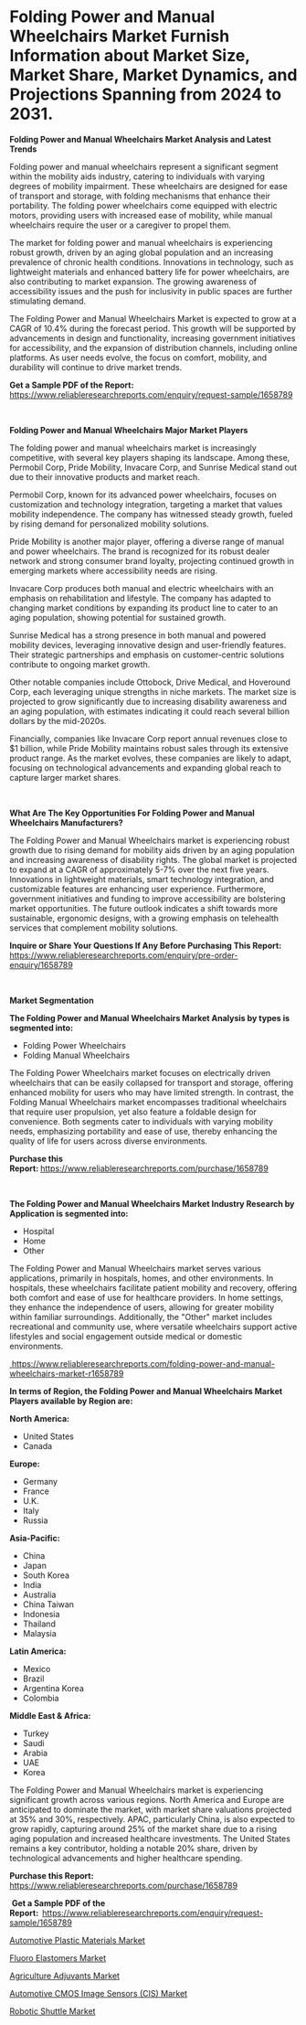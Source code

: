 <p><h1>Folding Power and Manual Wheelchairs Market Furnish Information about Market Size, Market Share, Market Dynamics, and Projections Spanning from 2024 to 2031.</h1></p><p><strong>Folding Power and Manual Wheelchairs Market Analysis and Latest Trends</strong></p>
<p><p>Folding power and manual wheelchairs represent a significant segment within the mobility aids industry, catering to individuals with varying degrees of mobility impairment. These wheelchairs are designed for ease of transport and storage, with folding mechanisms that enhance their portability. The folding power wheelchairs come equipped with electric motors, providing users with increased ease of mobility, while manual wheelchairs require the user or a caregiver to propel them.</p><p>The market for folding power and manual wheelchairs is experiencing robust growth, driven by an aging global population and an increasing prevalence of chronic health conditions. Innovations in technology, such as lightweight materials and enhanced battery life for power wheelchairs, are also contributing to market expansion. The growing awareness of accessibility issues and the push for inclusivity in public spaces are further stimulating demand.</p><p>The Folding Power and Manual Wheelchairs Market is expected to grow at a CAGR of 10.4% during the forecast period. This growth will be supported by advancements in design and functionality, increasing government initiatives for accessibility, and the expansion of distribution channels, including online platforms. As user needs evolve, the focus on comfort, mobility, and durability will continue to drive market trends.</p></p>
<p><strong>Get a Sample PDF of the Report:&nbsp;</strong> <a href="https://www.reliableresearchreports.com/enquiry/request-sample/1658789?utm_campaign=24&utm_medium=2&utm_source=Github&utm_content=ia&utm_term=09122024&utm_id=folding-power-and-manual-wheelchairs">https://www.reliableresearchreports.com/enquiry/request-sample/1658789</a></p>
<p>&nbsp;</p>
<p><strong>Folding Power and Manual Wheelchairs Major Market Players</strong></p>
<p><p>The folding power and manual wheelchairs market is increasingly competitive, with several key players shaping its landscape. Among these, Permobil Corp, Pride Mobility, Invacare Corp, and Sunrise Medical stand out due to their innovative products and market reach. </p><p>Permobil Corp, known for its advanced power wheelchairs, focuses on customization and technology integration, targeting a market that values mobility independence. The company has witnessed steady growth, fueled by rising demand for personalized mobility solutions. </p><p>Pride Mobility is another major player, offering a diverse range of manual and power wheelchairs. The brand is recognized for its robust dealer network and strong consumer brand loyalty, projecting continued growth in emerging markets where accessibility needs are rising.</p><p>Invacare Corp produces both manual and electric wheelchairs with an emphasis on rehabilitation and lifestyle. The company has adapted to changing market conditions by expanding its product line to cater to an aging population, showing potential for sustained growth.</p><p>Sunrise Medical has a strong presence in both manual and powered mobility devices, leveraging innovative design and user-friendly features. Their strategic partnerships and emphasis on customer-centric solutions contribute to ongoing market growth.</p><p>Other notable companies include Ottobock, Drive Medical, and Hoveround Corp, each leveraging unique strengths in niche markets. The market size is projected to grow significantly due to increasing disability awareness and an aging population, with estimates indicating it could reach several billion dollars by the mid-2020s.</p><p>Financially, companies like Invacare Corp report annual revenues close to $1 billion, while Pride Mobility maintains robust sales through its extensive product range. As the market evolves, these companies are likely to adapt, focusing on technological advancements and expanding global reach to capture larger market shares.</p></p>
<p>&nbsp;</p>
<p><strong>What Are The Key Opportunities For Folding Power and Manual Wheelchairs Manufacturers?</strong></p>
<p><p>The Folding Power and Manual Wheelchairs market is experiencing robust growth due to rising demand for mobility aids driven by an aging population and increasing awareness of disability rights. The global market is projected to expand at a CAGR of approximately 5-7% over the next five years. Innovations in lightweight materials, smart technology integration, and customizable features are enhancing user experience. Furthermore, government initiatives and funding to improve accessibility are bolstering market opportunities. The future outlook indicates a shift towards more sustainable, ergonomic designs, with a growing emphasis on telehealth services that complement mobility solutions.</p></p>
<p><strong>Inquire or Share Your Questions If Any Before Purchasing This Report:</strong> <a href="https://www.reliableresearchreports.com/enquiry/pre-order-enquiry/1658789?utm_campaign=24&utm_medium=2&utm_source=Github&utm_content=ia&utm_term=09122024&utm_id=folding-power-and-manual-wheelchairs">https://www.reliableresearchreports.com/enquiry/pre-order-enquiry/1658789</a></p>
<p>&nbsp;</p>
<p><strong>Market Segmentation</strong></p>
<p><strong>The Folding Power and Manual Wheelchairs Market Analysis by types is segmented into:</strong></p>
<p><ul><li>Folding Power Wheelchairs</li><li>Folding Manual Wheelchairs</li></ul></p>
<p><p>The Folding Power Wheelchairs market focuses on electrically driven wheelchairs that can be easily collapsed for transport and storage, offering enhanced mobility for users who may have limited strength. In contrast, the Folding Manual Wheelchairs market encompasses traditional wheelchairs that require user propulsion, yet also feature a foldable design for convenience. Both segments cater to individuals with varying mobility needs, emphasizing portability and ease of use, thereby enhancing the quality of life for users across diverse environments.</p></p>
<p><strong>Purchase this Report:&nbsp;</strong><a href="https://www.reliableresearchreports.com/purchase/1658789?utm_campaign=24&utm_medium=2&utm_source=Github&utm_content=ia&utm_term=09122024&utm_id=folding-power-and-manual-wheelchairs">https://www.reliableresearchreports.com/purchase/1658789</a></p>
<p>&nbsp;</p>
<p><strong>The Folding Power and Manual Wheelchairs Market Industry Research by Application is segmented into:</strong></p>
<p><ul><li>Hospital</li><li>Home</li><li>Other</li></ul></p>
<p><p>The Folding Power and Manual Wheelchairs market serves various applications, primarily in hospitals, homes, and other environments. In hospitals, these wheelchairs facilitate patient mobility and recovery, offering both comfort and ease of use for healthcare providers. In home settings, they enhance the independence of users, allowing for greater mobility within familiar surroundings. Additionally, the "Other" market includes recreational and community use, where versatile wheelchairs support active lifestyles and social engagement outside medical or domestic environments.</p></p>
<p><a href="https://www.reliableresearchreports.com/folding-power-and-manual-wheelchairs-market-r1658789?utm_campaign=24&utm_medium=2&utm_source=Github&utm_content=ia&utm_term=09122024&utm_id=folding-power-and-manual-wheelchairs">&nbsp;https://www.reliableresearchreports.com/folding-power-and-manual-wheelchairs-market-r1658789</a></p>
<p><strong>In terms of Region, the Folding Power and Manual Wheelchairs Market Players available by Region are:</strong></p>
<p>
    <p> <strong> North America: </strong>
        <ul>
            <li>United States</li>
            <li>Canada</li>
        </ul>
        </p> 
    <p> <strong> Europe: </strong>
        <ul>
            <li>Germany</li>
            <li>France</li>
            <li>U.K.</li>
            <li>Italy</li>
            <li>Russia</li>
        </ul>
        </p> 
    <p> <strong> Asia-Pacific: </strong>
        <ul>
            <li>China</li>
            <li>Japan</li>
            <li>South Korea</li>
            <li>India</li>
            <li>Australia</li>
            <li>China Taiwan</li>
            <li>Indonesia</li>
            <li>Thailand</li>
            <li>Malaysia</li>
        </ul>
        </p> 
    <p> <strong> Latin America: </strong>
        <ul>
            <li>Mexico</li>
            <li>Brazil</li>
            <li>Argentina Korea</li>
            <li>Colombia</li>
        </ul>
        </p> 
    <p> <strong> Middle East & Africa: </strong>
        <ul>
            <li>Turkey</li>
            <li>Saudi</li>
            <li>Arabia</li>
            <li>UAE</li>
            <li>Korea</li>
        </ul>
    </p>
    </p>
<p><p>The Folding Power and Manual Wheelchairs market is experiencing significant growth across various regions. North America and Europe are anticipated to dominate the market, with market share valuations projected at 35% and 30%, respectively. APAC, particularly China, is also expected to grow rapidly, capturing around 25% of the market share due to a rising aging population and increased healthcare investments. The United States remains a key contributor, holding a notable 20% share, driven by technological advancements and higher healthcare spending.</p></p>
<p><strong>Purchase this Report: </strong><a href="https://www.reliableresearchreports.com/purchase/1658789?utm_campaign=24&utm_medium=2&utm_source=Github&utm_content=ia&utm_term=09122024&utm_id=folding-power-and-manual-wheelchairs">https://www.reliableresearchreports.com/purchase/1658789</a></p>
<p>&nbsp;<strong>Get a Sample PDF of the Report:&nbsp;&nbsp;</strong><a href="https://www.reliableresearchreports.com/enquiry/request-sample/1658789?utm_campaign=24&utm_medium=2&utm_source=Github&utm_content=ia&utm_term=09122024&utm_id=folding-power-and-manual-wheelchairs">https://www.reliableresearchreports.com/enquiry/request-sample/1658789</a></p>
<p><strong></strong></p>
<p><p><a href="https://www.linkedin.com/pulse/th-score-market-0ptye?utm_campaign=24&utm_medium=2&utm_source=Github&utm_content=ia&utm_term=09122024&utm_id=folding-power-and-manual-wheelchairs">Automotive Plastic Materials Market</a></p><p><a href="https://www.linkedin.com/pulse/th-score-market-0ptye?utm_campaign=24&utm_medium=2&utm_source=Github&utm_content=ia&utm_term=09122024&utm_id=folding-power-and-manual-wheelchairs">Fluoro Elastomers Market</a></p><p><a href="https://www.linkedin.com/pulse/thorough-analysis-agriculture-adjuvants-market-withits-anticipated-a1ale?utm_campaign=24&utm_medium=2&utm_source=Github&utm_content=ia&utm_term=09122024&utm_id=folding-power-and-manual-wheelchairs">Agriculture Adjuvants Market</a></p><p><a href="https://github.com/JosephineMcguire65/Market-Research-Report-List-1/blob/main/automotive-cmos-image-sensors-cis-market.md?utm_campaign=24&utm_medium=2&utm_source=Github&utm_content=ia&utm_term=09122024&utm_id=folding-power-and-manual-wheelchairs">Automotive CMOS Image Sensors (CIS) Market</a></p><p><a href="https://github.com/YashRP12/Market-Research-Report-List-6/blob/main/robotic-shuttle-market.md?utm_campaign=24&utm_medium=2&utm_source=Github&utm_content=ia&utm_term=09122024&utm_id=folding-power-and-manual-wheelchairs">Robotic Shuttle Market</a></p></p>